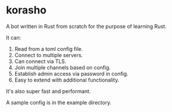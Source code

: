 # korasho
A bot written in Rust from scratch for the purpose of learning Rust.

It can:

1. Read from a toml config file.
2. Connect to multiple servers.
3. Can connect via TLS.
4. Join multiple channels based on config.
5. Establish admin access via password in config.
6. Easy to extend with additional functionality.

It's also super fast and performant.

A sample config is in the example directory.
